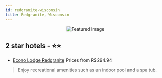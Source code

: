 ```yaml
---
id: redgranite-wisconsin
title: Redgranite, Wisconsin
---
```


<center><img src="https://i.travelapi.com/hotels/3000000/2100000/2097300/2097228/17dd7e18_z.jpg" alt="Featured Image" /></center>


##  2 star hotels - ⭐️⭐️

-    [Econo Lodge Redgranite](https://us.hurb.com/hotels/redgranite/econo-lodge-redgranite-JNP-JP02656L?cmp=18055) Prices from R$294.94
   > Enjoy recreational amenities such as an indoor pool and a spa tub.
